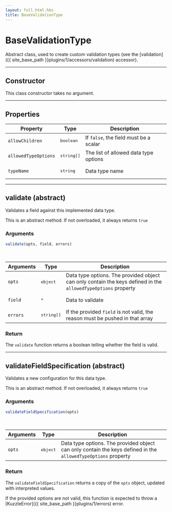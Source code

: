 ```yaml
---
layout: full.html.hbs
title: BaseValidationType
---
```


# BaseValidationType

Abstract class, used to create custom validation types (see the [validation]({{ site_base_path }}plugins/1/accessors/validation) accessor).

---

## Constructor

This class constructor takes no argument.

---

## Properties

| Property | Type | Description |
|----------|------|-------------|
| `allowChildren` | <pre>boolean</pre> | If `false`, the field must be a scalar |
| `allowedTypeOptions` | <pre>string[]</pre> | The list of allowed data type options |
| `typeName` | <pre>string</pre> | Data type name |

---

## validate (abstract)

Validates a field against this implemented data type.

This is an abstract method. If not overloaded, it always returns `true`

### Arguments

```js
validate(opts, field, errors)
```

<br/>

| Arguments | Type | Description |
|-----------|------|-------------|
| `opts` | <pre>object</pre> | Data type options. The provided object can only contain the keys defined in the `allowedTypeOptions` property |
| `field` | <pre>*</pre> | Data to validate |
| `errors` | <pre>string[]</pre> | If the provided `field` is not valid, the reason must be pushed in that array |

### Return

The `validate` function returns a boolean telling whether the field is valid.

---

## validateFieldSpecification (abstract)

Validates a new configuration for this data type.

This is an abstract method. If not overloaded, it always returns `true`

### Arguments

```js
validateFieldSpecification(opts)
```

<br/>

| Arguments | Type | Description |
|-----------|------|-------------|
| `opts` | <pre>object</pre> | Data type options. The provided object can only contain the keys defined in the `allowedTypeOptions` property |

### Return

The `validateFieldSpecification` returns a copy of the `opts` object, updated with interpreted values.

If the provided options are not valid, this function is expected to throw a [KuzzleError]({{ site_base_path }}plugins/1/errors) error.
